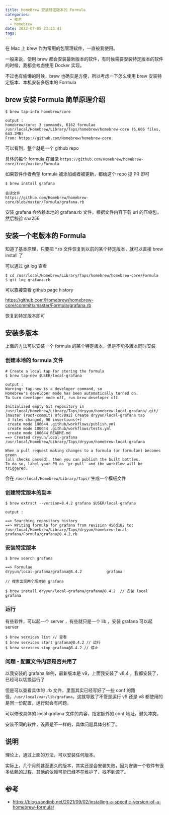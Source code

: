 ```yaml
---
title: HomeBrew 安装特定版本的 Formula
categories:
  - 技术
  - homebrew
date: 2022-07-05 23:23:41
tags:
---
```


在 Mac 上 brew 作为常用的包管理软件，一直被我使用。

一般来说，使用 brew 都会安装最新版本的软件，有时候需要安装特定版本的软件的时候，我都会考虑使用 Docker 实现。

不过也有偷懒的时候，brew 也确实是方便，所以考虑一下怎么使用 brew 安装特定版本、本机安装多版本的 Formula

## brew 安装 Formula 简单原理介绍

```shell
$ brew tap-info homebrew/core 

output :
homebrew/core: 3 commands, 6162 formulae
/usr/local/Homebrew/Library/Taps/homebrew/homebrew-core (6,606 files, 643.2MB)
From: https://github.com/Homebrew/homebrew-core

```

可以看到，整个就是一个 github repo

具体的每个 formula 在目录 `https://github.com/Homebrew/homebrew-core/tree/master/Formula` 

如果软件作者希望 formula 被添加或者被更新，都给这个 repo 提 PR 即可

```
$ brew install grafana 

会读文件
https://github.com/Homebrew/homebrew-core/blob/master/Formula/grafana.rb
```

安装 grafana 会依赖本地的 grafana.rb 文件，根据文件内容下载 url 的压缩包，然后校验 sha256 

<!-- more --> 

## 安装一个老版本的 Formula 

知道了基本原理，只要把 *.rb 文件恢复到以前的某个特定版本，就可以直接 brew install 了

可以通过 git log 查看

```
$ cd /usr/local/Homebrew/Library/Taps/homebrew/homebrew-core/Formula
$ git log grafana.rb 
```

可以直接查看 github page history 

https://github.com/Homebrew/homebrew-core/commits/master/Formula/grafana.rb

恢复到特定版本即可



## 安装多版本

上面的方法可以安装一个 formula 的某个特定版本，但是不能多版本同时安装



### 创建本地的 formula 文件

```
# Create a local tap for storing the formula
$ brew tap-new $USER/local-grafana

output :
Warning: tap-new is a developer command, so
Homebrew's developer mode has been automatically turned on.
To turn developer mode off, run brew developer off

Initialized empty Git repository in /usr/local/Homebrew/Library/Taps/dryyun/homebrew-local-grafana/.git/
[master (root-commit) 8fc7092] Create dryyun/local-grafana tap
 3 files changed, 90 insertions(+)
 create mode 100644 .github/workflows/publish.yml
 create mode 100644 .github/workflows/tests.yml
 create mode 100644 README.md
==> Created dryyun/local-grafana
/usr/local/Homebrew/Library/Taps/dryyun/homebrew-local-grafana

When a pull request making changes to a formula (or formulae) becomes green
(all checks passed), then you can publish the built bottles.
To do so, label your PR as `pr-pull` and the workflow will be triggered.

```

会在 `/usr/local/Homebrew/Library/Taps/` 生成一个模板文件 

### 创建特定版本的副本

```
$ brew extract --version=8.4.2 grafana $USER/local-grafana

output :

==> Searching repository history
==> Writing formula for grafana from revision 456d182 to:
/usr/local/Homebrew/Library/Taps/dryyun/homebrew-local-grafana/Formula/grafana@8.4.2.rb

```



### 安装特定版本

```
$ brew search grafana

==> Formulae
dryyun/local-grafana/grafana@8.4.2           grafana

// 搜索出现两个版本的 grafana 

$ brew install dryyun/local-grafana/grafana@8.4.2  // 安装 local grafana

```



### 运行

有些软件，可以起一个 server ，有些就只是一个 lib ，安装 grafana 可以起 server  

```
$ brew services list // 查看
$ brew services start grafana@8.4.2 // 运行
$ brew services stop grafana@8.4.2 // 停止

```



### 问题 - 配置文件内容是否共用了

以我安装的 grafana 举例，最新版本是 v9，上面我安装了 v8.4 ，我都安装了，已经可以切换运行了

但是可以查看具体的 .rb 文件，里面其实已经写好了一些 conf 的路径，`/usr/local/var/lib/grafana`，这就导致了不管是运行 v9 还是 v8 都使用的是同一份配置，运行就会有问题。

可以修改具体的 local grafana 文件的内容，指定额外的 conf 地址，避免冲突。

安装不同的软件，设置是不一样的，具体问题具体分析了。

## 说明 

理论上，通过上面的方法，可以安装任何版本。

实际上，几个月前甚至更久的版本，其实还是会安装失败，因为安装一个软件有很多依赖的过程，其他的依赖可能已经不在维护了，找不到源了。

## 参考 

- https://blog.sandipb.net/2021/09/02/installing-a-specific-version-of-a-homebrew-formula/









